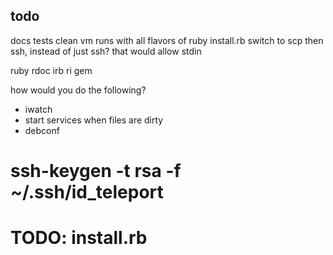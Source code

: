 todo
----
docs
tests
clean vm runs with all flavors of ruby
install.rb
switch to scp then ssh, instead of just ssh? that would allow stdin

ruby rdoc irb ri gem



how would you do the following?
 - iwatch
 - start services when files are dirty
 - debconf

# ssh-keygen -t rsa -f ~/.ssh/id_teleport

# TODO: install.rb
